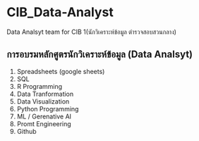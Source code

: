 # CIB_Data-Analyst
Data Analsyt team for CIB  1(นักวิเคราะห์ข้อมูล ตำรวจสอบสวนกลาง)

## การอบรมหลักศูตรนักวิเคราะห์ข้อมูล (Data Analsyt) 

1. Spreadsheets (google sheets)
2. SQL
3. R Programming
4. Data Tranformation
5. Data Visualization
6. Python Programming
7. ML / Gerenative AI
8. Promt Engineering
9. Github
